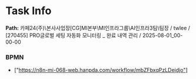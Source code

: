 # Task Info

**Path:** 카페24(주)\본사사업장\[CG]MI본부\MI인프라그룹\AI인프라3팀\팀장 / twlee / [270455] PRO글로벌 세팅 자동화 모니터링 _ 완료 내역 관리 / 2025-08-01_00-00-00

### BPMN
- ["https://n8n-mi-068-web.hanpda.com/workflow/mbZFbxqPzLDejdjo"]

